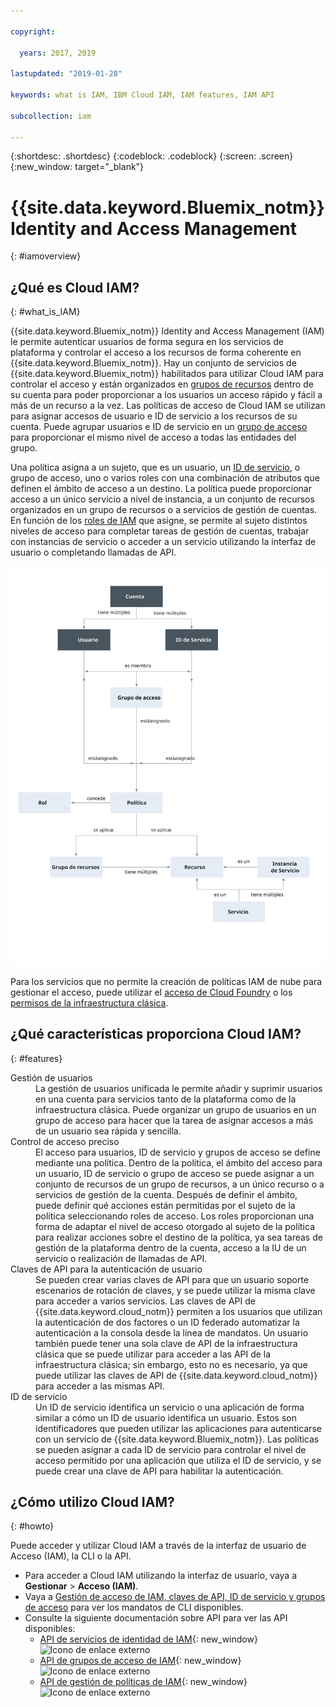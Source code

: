 ```yaml
---

copyright:

  years: 2017, 2019

lastupdated: "2019-01-28"

keywords: what is IAM, IBM Cloud IAM, IAM features, IAM API

subcollection: iam

---
```


{:shortdesc: .shortdesc}
{:codeblock: .codeblock}
{:screen: .screen}
{:new_window: target="_blank"}

# {{site.data.keyword.Bluemix_notm}} Identity and Access Management
{: #iamoverview}

## ¿Qué es Cloud IAM?
{: #what_is_IAM}

{{site.data.keyword.Bluemix_notm}} Identity and Access Management (IAM) le permite autenticar usuarios de forma segura en los servicios de plataforma y controlar el acceso a los recursos de forma coherente en {{site.data.keyword.Bluemix_notm}}. Hay un conjunto de servicios de {{site.data.keyword.Bluemix_notm}} habilitados para utilizar Cloud IAM para controlar el acceso y están organizados en [grupos de recursos](/docs/resources?topic=resources-rgs#rgs) dentro de su cuenta para poder proporcionar a los usuarios un acceso rápido y fácil a más de un recurso a la vez. Las políticas de acceso de Cloud IAM se utilizan para asignar accesos de usuario e ID de servicio a los recursos de su cuenta. Puede agrupar usuarios e ID de servicio en un [grupo de acceso](/docs/iam?topic=iam-getstarted#getstarted) para proporcionar el mismo nivel de acceso a todas las entidades del grupo.

Una política asigna a un sujeto, que es un usuario, un [ID de servicio](/docs/iam?topic=iam-serviceids#serviceids), o grupo de acceso, uno o varios roles con una combinación de atributos que definen el ámbito de acceso a un destino. La política puede proporcionar acceso a un único servicio a nivel de instancia, a un conjunto de recursos organizados en un grupo de recursos o a servicios de gestión de cuentas. En función de los [roles de IAM](/docs/iam?topic=iam-userroles#iamusermanrol) que asigne, se permite al sujeto distintos niveles de acceso para completar tareas de gestión de cuentas, trabajar con instancias de servicio o acceder a un servicio utilizando la interfaz de usuario o completando llamadas de API.


![IAM para el control de acceso de una cuenta](images/iam-diagram.svg "Cómo funciona la gestión de acceso en una cuenta utilizando IAM")

Para los servicios que no permite la creación de políticas IAM de nube para gestionar el acceso, puede utilizar el [acceso de Cloud Foundry](/docs/iam?topic=iam-cfaccess#cfaccess) o los [permisos de la infraestructura clásica](/docs/iam?topic=iam-infrapermission#infrapermission).


## ¿Qué características proporciona Cloud IAM?
{: #features}

<dl>
<dt>Gestión de usuarios</dt>
<dd>La gestión de usuarios unificada le permite añadir y suprimir usuarios en una cuenta para servicios tanto de la plataforma como de la infraestructura clásica. Puede organizar un grupo de usuarios en un grupo de acceso para hacer que la tarea de asignar accesos a más de un usuario sea rápida y sencilla.</dd>
<dt>Control de acceso preciso</dt>
<dd>El acceso para usuarios, ID de servicio y grupos de acceso se define mediante una política. Dentro de la política, el ámbito del acceso para un usuario, ID de servicio o grupo de acceso se puede asignar a un conjunto de recursos de un grupo de recursos, a un único recurso o a servicios de gestión de la cuenta. Después de definir el ámbito, puede definir qué acciones están permitidas por el sujeto de la política seleccionando roles de acceso. Los roles proporcionan una forma de adaptar el nivel de acceso otorgado al sujeto de la política para realizar acciones sobre el destino de la política, ya sea tareas de gestión de la plataforma dentro de la cuenta, acceso a la IU de un servicio o realización de llamadas de API.</dd>
<dt>Claves de API para la autenticación de usuario</dt>
<dd>Se pueden crear varias claves de API para que un usuario soporte escenarios de rotación de claves, y se puede utilizar la misma clave para acceder a varios servicios. Las claves de API de {{site.data.keyword.cloud_notm}} permiten a los usuarios que utilizan la autenticación de dos factores o un ID federado automatizar la autenticación a la consola desde la línea de mandatos. Un usuario también puede tener una sola clave de API de la infraestructura clásica que se puede utilizar para acceder a las API de la infraestructura clásica; sin embargo, esto no es necesario, ya que puede utilizar las claves de API de {{site.data.keyword.cloud_notm}} para acceder a las mismas API.</dd>
<dt>ID de servicio</dt>
<dd>Un ID de servicio identifica un servicio o una aplicación de forma similar a cómo un ID de usuario identifica un usuario. Estos son identificadores que pueden utilizar las aplicaciones para autenticarse con un servicio de {{site.data.keyword.Bluemix_notm}}. Las políticas se pueden asignar a cada ID de servicio para controlar el nivel de acceso permitido por una aplicación que utiliza el ID de servicio, y se puede crear una clave de API para habilitar la autenticación.</dd>
</dl>


## ¿Cómo utilizo Cloud IAM?
{: #howto}

Puede acceder y utilizar Cloud IAM a través de la interfaz de usuario de Acceso (IAM), la CLI o la API.

* Para acceder a Cloud IAM utilizando la interfaz de usuario, vaya a **Gestionar** &gt; **Acceso (IAM)**.
* Vaya a [Gestión de acceso de IAM, claves de API, ID de servicio y grupos de acceso](/docs/cli/reference/ibmcloud/cli_api_policy.html#ibmcloud_commands_iam) para ver los mandatos de CLI disponibles.
* Consulte la siguiente documentación sobre API para ver las API disponibles:
    * [API de servicios de identidad de IAM](https://{DomainName}/apidocs/iam-identity-token-api){: new_window} ![Icono de enlace externo](../icons/launch-glyph.svg "Icono de enlace externo")
    * [API de grupos de acceso de IAM](https://{DomainName}/apidocs/iam-access-groups){: new_window} ![Icono de enlace externo](../icons/launch-glyph.svg "Icono de enlace externo")
    * [API de gestión de políticas de IAM](https://{DomainName}/apidocs/iam-policy-management){: new_window} ![Icono de enlace externo](../icons/launch-glyph.svg "Icono de enlace externo")
